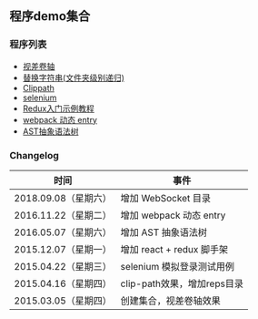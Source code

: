 ## 程序demo集合

### 程序列表

 - [视差卷轴](./mparallax/README.md)
 - [替换字符串(文件夹级别递归)](./reps/README.md)
 - [Clippath](./clippath/README.md)
 - [selenium](./selenium/README.md)
 - [Redux入门示例教程](./traffic/README.md)
 - [webpack 动态 entry](./dynamic-entry/README.md)
 - [AST抽象语法树](./ast/README.md)


### Changelog

时间| 事件|
---|---
2018.09.08（星期六）| 增加 WebSocket 目录
2016.11.22（星期二）| 增加 webpack 动态 entry
2016.05.07（星期六）| 增加 AST 抽象语法树
2015.12.07（星期一）| 增加 react + redux 脚手架
2015.04.22（星期三）| selenium 模拟登录测试用例
2015.04.16（星期四）| clip-path效果，增加reps目录
2015.03.05（星期四）| 创建集合，视差卷轴效果
